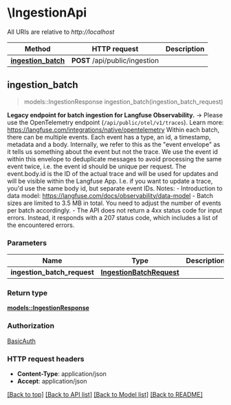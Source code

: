 # \IngestionApi

All URIs are relative to *http://localhost*

Method | HTTP request | Description
------------- | ------------- | -------------
[**ingestion_batch**](IngestionApi.md#ingestion_batch) | **POST** /api/public/ingestion | 



## ingestion_batch

> models::IngestionResponse ingestion_batch(ingestion_batch_request)


**Legacy endpoint for batch ingestion for Langfuse Observability.**  -> Please use the OpenTelemetry endpoint (`/api/public/otel/v1/traces`). Learn more: https://langfuse.com/integrations/native/opentelemetry  Within each batch, there can be multiple events. Each event has a type, an id, a timestamp, metadata and a body. Internally, we refer to this as the \"event envelope\" as it tells us something about the event but not the trace. We use the event id within this envelope to deduplicate messages to avoid processing the same event twice, i.e. the event id should be unique per request. The event.body.id is the ID of the actual trace and will be used for updates and will be visible within the Langfuse App. I.e. if you want to update a trace, you'd use the same body id, but separate event IDs.  Notes: - Introduction to data model: https://langfuse.com/docs/observability/data-model - Batch sizes are limited to 3.5 MB in total. You need to adjust the number of events per batch accordingly. - The API does not return a 4xx status code for input errors. Instead, it responds with a 207 status code, which includes a list of the encountered errors.

### Parameters


Name | Type | Description  | Required | Notes
------------- | ------------- | ------------- | ------------- | -------------
**ingestion_batch_request** | [**IngestionBatchRequest**](IngestionBatchRequest.md) |  | [required] |

### Return type

[**models::IngestionResponse**](IngestionResponse.md)

### Authorization

[BasicAuth](../README.md#BasicAuth)

### HTTP request headers

- **Content-Type**: application/json
- **Accept**: application/json

[[Back to top]](#) [[Back to API list]](../README.md#documentation-for-api-endpoints) [[Back to Model list]](../README.md#documentation-for-models) [[Back to README]](../README.md)

